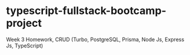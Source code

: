 # typescript-fullstack-bootcamp-project
Week 3 Homework, CRUD (Turbo, PostgreSQL, Prisma, Node Js, Express Js, TypeScript)
